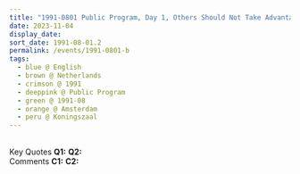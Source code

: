 ```yaml
---
title: "1991-0801 Public Program, Day 1, Others Should Not Take Advantage of You, Koningszaal, Artis (Natura Artis Magistra), Plantage Middenlaan 41 A, Amsterdam, Netherlands"
date: 2023-11-04
display_date: 
sort_date: 1991-08-01.2
permalink: /events/1991-0801-b
tags:
  - blue @ English
  - brown @ Netherlands
  - crimson @ 1991
  - deeppink @ Public Program
  - green @ 1991-08
  - orange @ Amsterdam
  - peru @ Koningszaal
---
```


<br>

<wave-list>
  <list-title color="DarkSeaGreen" width="55">Key Quotes</list-title>
  <list-item color="BlanchedAlmond" width="280"><b>Q1:</b> <i></i></list-item>
  <list-item color="Lavender" width="280"><b>Q2:</b> <i></i></list-item>
</wave-list>

<br>

<wave-list>
  <list-title color="DarkSeaGreen" width="55">Comments</list-title>
  <list-item color="BlanchedAlmond" width="280"><b>C1:</b> <i></i></list-item>
  <list-item color="Lavender" width="280"><b>C2:</b> <i></i></list-item>
</wave-list>